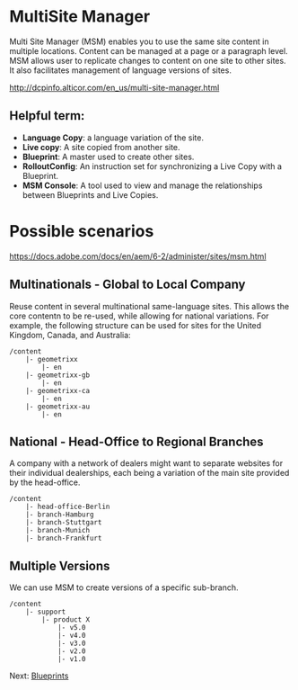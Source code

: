 # MultiSite Manager

Multi Site Manager (MSM) enables you to use the same site content in multiple locations. Content can be managed at a
page or a paragraph level. MSM allows user to replicate changes to content on one site to other sites. It also
facilitates management of language versions of sites.

<http://dcpinfo.alticor.com/en_us/multi-site-manager.html>

## Helpful term:

- **Language Copy**: a language variation of the site.
- **Live copy**: A site copied from another site.
- **Blueprint**: A master used to create other sites.
- **RolloutConfig**: An instruction set for synchronizing a Live Copy with a Blueprint.
- **MSM Console**: A tool used to view and manage the relationships between Blueprints and Live Copies.

# Possible scenarios

<https://docs.adobe.com/docs/en/aem/6-2/administer/sites/msm.html>

## Multinationals - Global to Local Company

Reuse content in several multinational same-language sites. This allows the core contentn to be re-used, while allowing for national variations.
For example, the following structure can be used for sites for the United Kingdom, Canada, and Australia:

    /content
        |- geometrixx
            |- en
        |- geometrixx-gb
            |- en
        |- geometrixx-ca
            |- en
        |- geometrixx-au
            |- en

## National - Head-Office to Regional Branches

A company with a network of dealers might want to separate websites for their individual dealerships, each being a variation of the main site provided by the head-office.

    /content
        |- head-office-Berlin
        |- branch-Hamburg
        |- branch-Stuttgart
        |- branch-Munich
        |- branch-Frankfurt

## Multiple Versions

We can use MSM to create versions of a specific sub-branch.

    /content
        |- support
            |- product X
                |- v5.0
                |- v4.0
                |- v3.0
                |- v2.0
                |- v1.0
                
Next: [Blueprints](Blueprints.md)
